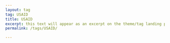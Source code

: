 ```yaml
---
layout: tag
tag: USAID
title: USAID
excerpt: this text will appear as an excerpt on the theme/tag landing page
permalink: /tags/USAID/

---
```

